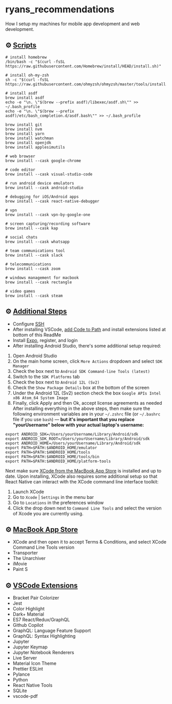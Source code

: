 # ryans_recommendations
How I setup my machines for mobile app development and web development.

## ⚙️ <u>Scripts</u>
```
# install homebrew
/bin/bash -c "$(curl -fsSL https://raw.githubusercontent.com/Homebrew/install/HEAD/install.sh)"

# install oh-my-zsh
sh -c "$(curl -fsSL https://raw.githubusercontent.com/ohmyzsh/ohmyzsh/master/tools/install.sh)"

# install asdf
brew install asdf
echo -e "\n. \"$(brew --prefix asdf)/libexec/asdf.sh\"" >> ~/.bash_profile
echo -e "\n. \"$(brew --prefix asdf)/etc/bash_completion.d/asdf.bash\"" >> ~/.bash_profile

brew install git
brew install nvm
brew install yarn
brew install watchman
brew install openjdk
brew install applesimutils

# web browser
brew install --cask google-chrome

# code editor
brew install --cask visual-studio-code

# run android device emulators
brew install --cask android-studio

# debugging for iOS/Android apps
brew install --cask react-native-debugger

# vpn
brew install --cask vpn-by-google-one

# screen capturing/recording software
brew install --cask kap

# social chats
brew install --cask whatsapp

# team communications tool
brew install --cask slack

# telecommunications
brew install --cask zoom

# windows management for macbook
brew install --cask rectangle

# video games
brew install --cask steam

```

## ⚙️ <u>Additional Steps</u>
* Configure [SSH](http://kbroman.org/github_tutorial/pages/first_time.html)
* After installing VSCode, [add Code to Path](https://code.visualstudio.com/docs/setup/mac) and install extensions listed at bottom of this ReadMe
* Install [Expo](https://docs.expo.io/get-started/installation/), register, and login
* After installing Android Studio, there's some additional setup required:
1. Open Android Studio
2. On the main home screen, click `More Actions` dropdown and select `SDK Manager`
3. Check the box next to `Android SDK Command-line Tools (latest)`
4. Switch to the `SDK Platforms` tab
5. Check the box next to `Android 12L (Sv2)`
6. Check the `Show Package Details` box at the bottom of the screen
7. Under the Android 12L (Sv2) section check the box `Google APIs Intel x86 Atom_64 System Image`
8. Finally, click Apply and then Ok, accept license agreements as needed
After installing everything in the above steps, then make sure the following environment variables are in your `~/.zshrc` file (or `~/.bashrc` file if you use `bash`) — **but it's important that you replace "yourUsername" below with your actual laptop's username:**

```
export ANDROID_SDK=/Users/yourUsername/Library/Android/sdk
export ANDROID_SDK_ROOT=/Users/yourUsername/Library/Android/sdk
export ANDROID_HOME=/Users/yourUsername/Library/Android/sdk
export PATH=$PATH:$ANDROID_HOME/emulator
export PATH=$PATH:$ANDROID_HOME/tools
export PATH=$PATH:$ANDROID_HOME/tools/bin
export PATH=$PATH:$ANDROID_HOME/platform-tools
```

Next make sure [XCode from the MacBook App Store](https://apps.apple.com/us/app/xcode/id497799835?mt=12) is installed and up to date. Upon installing, XCode also requires some additional setup so that React Native can interact with the XCode command line interface toolkit:
1. Launch XCode
2. Go to `Xcode` | `Settings` in the menu bar
3. Go to `Locations` in the preferences window
4. Click the drop down next to `Command Line Tools` and select the version of Xcode you are currently using.

## ⚙️ <u>MacBook App Store</u>
* XCode and then open it to accept Terms & Conditions, and select XCode Command Line Tools version
* Transporter
* The Unarchiver
* iMovie
* Paint S

## ⚙️ <u>VSCode Extensions</u>
* Bracket Pair Colorizer
* Jest
* Color Highlight
* Dark+ Material
* ES7 React/Redux/GraphQL
* Github Copilot
* GraphQL: Language Feature Support
* GraphQL: Syntax Highlighting
* Jupyter
* Jupyter Keymap
* Jupyter Notebook Renderers
* Live Server
* Material Icon Theme
* Prettier ESLint
* Pylance
* Python
* React Native Tools
* SQLite
* vscode-pdf
